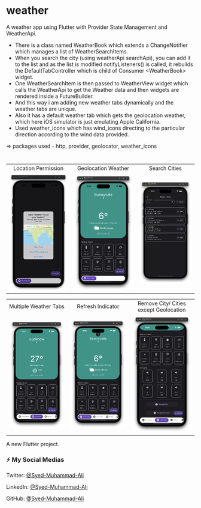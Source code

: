 # weather
A weather app using Flutter with Provider State Management and WeatherApi.
- There is a class named WeatherBook which extends a ChangeNotifier which manages a list of WeatherSearchItems.
- When you search the city (using weatherApi searchApi), you can add it to the list and as the list is modified notifyListeners() is called, it rebuilds the DefaultTabController which is child of Consumer \<WeatherBook> widget.
- One WeatherSearchItem is then passed to WeatherView widget which calls the WeatherApi to get the Weather data and then widgets are rendered inside a FutureBuilder.
- And this way i am adding new weather tabs dynamically and the weather tabs are unique.
- Also it has a default weather tab which gets the geolocation weather, which here iOS simulator is just emulating Apple California.
- Used weather_icons which has wind_icons directing to the particular direction according to the wind data provided.

=> packages used - http, provider, geolocator, weather_icons

  <h1></h1>

<table>
  <tr>
    <td align="center">Location Permission</td>
     <td align="center">Geolocation Weather</td>
     <td align="center">Search Cities</td>
  </tr>
  <tr>
    <td><img src="screenshots/1.png" width=260></td>
    <td><img src="screenshots/2.png" width=260></td>
    <td><img src="screenshots/3.png" width=260></td>
  </tr>
 </table>

 <table>
  <tr>
    <td align="center">Multiple Weather Tabs</td>
     <td align="center">Refresh Indicator</td>
     <td align="center">Remove City/ Cities except Geolocation</td>
  </tr>
  <tr>
    <td><img src="screenshots/4.png" width=260></td>
    <td><img src="screenshots/5.png" width=260></td>
    <td><img src="screenshots/6.png" width=260></td>
  </tr>
 </table>


A new Flutter project.

### ⚡️ My Social Medias

Twitter: [@Syed-Muhammad-Ali](https://twitter.com/Ali3530345)

LinkedIn: [@Syed-Muhammad-Ali](https://www.linkedin.com/in/syed-muhammad-ali-flutterdeveloper/)

GitHub: [@Syed-Muhammad-Ali](https://github.com/Syed-Muhammad-Ali)
